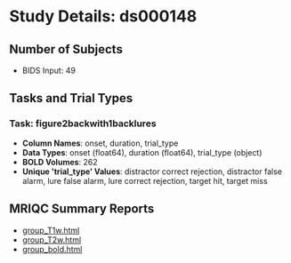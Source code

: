 # Study Details: ds000148

## Number of Subjects
- BIDS Input: 49

## Tasks and Trial Types
### Task: figure2backwith1backlures
- **Column Names**: onset, duration, trial_type
- **Data Types**: onset (float64), duration (float64), trial_type (object)
- **BOLD Volumes**: 262
- **Unique 'trial_type' Values**: distractor correct rejection, distractor false alarm, lure false alarm, lure correct rejection, target hit, target miss

## MRIQC Summary Reports
- [group_T1w.html](https://htmlpreview.github.io/?https://github.com/demidenm/openneuro_glmfitlins/blob/main/statsmodel_specs/ds000148/mriqc_summary/group_T1w.html)
- [group_T2w.html](https://htmlpreview.github.io/?https://github.com/demidenm/openneuro_glmfitlins/blob/main/statsmodel_specs/ds000148/mriqc_summary/group_T2w.html)
- [group_bold.html](https://htmlpreview.github.io/?https://github.com/demidenm/openneuro_glmfitlins/blob/main/statsmodel_specs/ds000148/mriqc_summary/group_bold.html)
